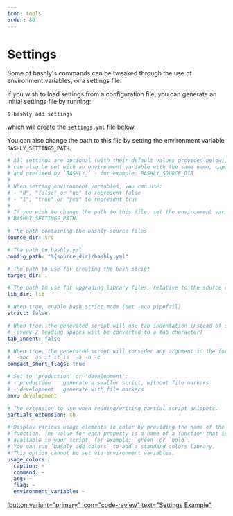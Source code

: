 ```yaml
---
icon: tools
order: 80
---
```


# Settings

Some of bashly's commands can be tweaked through the use of environment
variables, or a settings file.

If you wish to load settings from a configuration file, you can generate an
initial settings file by running:

```shell
$ bashly add settings
```

which will create the `settings.yml` file below.

You can also change the path to this file by setting the environment variable
`BASHLY_SETTINGS_PATH`.


```yaml settings.yml
# All settings are optional (with their default values provided below), and
# can also be set with an environment variable with the same name, capitalized
# and prefixed by `BASHLY_` - for example: BASHLY_SOURCE_DIR
#
# When setting environment variables, you can use:
# - "0", "false" or "no" to represent false
# - "1", "true" or "yes" to represent true
#
# If you wish to change the path to this file, set the environment variable
# BASHLY_SETTINGS_PATH.

# The path containing the bashly source files
source_dir: src

# Tha path to bashly.yml
config_path: "%{source_dir}/bashly.yml"

# The path to use for creating the bash script
target_dir: .

# The path to use for upgrading library files, relative to the source dir
lib_dir: lib

# When true, enable bash strict mode (set -euo pipefail)
strict: false

# When true, the generated script will use tab indentation instead of spaces
# (every 2 leading spaces will be converted to a tab character)
tab_indent: false

# When true, the generated script will consider any argument in the form of
# `-abc` as if it is `-a -b -c`.
compact_short_flags: true

# Set to 'production' or 'development':
# - production    generate a smaller script, without file markers
# - development   generate with file markers
env: development

# The extension to use when reading/writing partial script snippets.
partials_extension: sh

# Display various usage elements in color by providing the name of the color
# function. The value for each property is a name of a function that is
# available in your script, for example: `green` or `bold`.
# You can run `bashly add colors` to add a standard colors library.
# This option cannot be set via environment variables.
usage_colors:
  caption: ~
  command: ~
  arg: ~
  flag: ~
  environment_variable: ~
```

[!button variant="primary" icon="code-review" text="Settings Example"](https://github.com/DannyBen/bashly/tree/master/examples/settings#readme)
